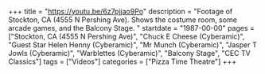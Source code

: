 +++
title = "https://youtu.be/6z7pjjao9Po"
description = "Footage of Stockton, CA (4555 N Pershing Ave). Shows the costume room, some arcade games, and the Balcony Stage. "
startdate = "1987-00-00"
pages = ["Stockton, CA (4555 N Pershing Ave)", "Chuck E Cheese (Cyberamic)", "Guest Star Helen Henny (Cyberamic)", "Mr Munch (Cyberamic)", "Jasper T Jowls (Cyberamic)", "Warblettes (Cyberamic)", "Balcony Stage", "CEC TV Classics"]
tags = ["Videos"]
categories = ["Pizza Time Theatre"]
+++
